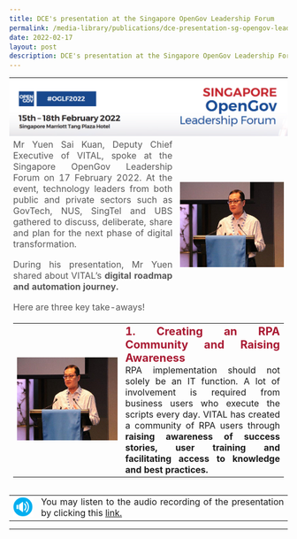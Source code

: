 ```yaml
---
title: DCE's presentation at the Singapore OpenGov Leadership Forum
permalink: /media-library/publications/dce-presentation-sg-opengov-leadership-forum
date: 2022-02-17
layout: post
description: DCE's presentation at the Singapore OpenGov Leadership Forum
---
```

<table style="border: 0px;padding:0px;" width="100%" height="100%">	
	<tr style="border: 0px;padding:0px;">
		<td colspan = "2" style="border: 0px;padding:0px;vertical-align: middle;text-align: center;">
			<img src="/images/Media/OpenGovHeader.png"  /> 
		</td>
	</tr>
	<tr style="border: 0px; padding:0px;" >
		<td width="60%">
			<div style="font-size:16px;text-align:justify;color:#585858">   
				Mr Yuen Sai Kuan, Deputy Chief Executive of VITAL, spoke at the Singapore OpenGov Leadership Forum on 17 February 2022. At the event, technology leaders from both public and private sectors such as GovTech, NUS, SingTel and UBS gathered to discuss, deliberate, share and plan for the next phase of digital transformation. 
			</div>
			<br>			
			<div style="font-size:16px;text-align:justify;color:#585858">   
				During his presentation, Mr Yuen shared about VITAL’s <b>digital roadmap and automation journey.</b>
				</div>
			<br>			
			<div style="font-size:16px;text-align:justify;color:#585858">   
				Here are three key take-aways!
				</div>
		</td>	
		<td>
			<img src="/images/Media/OpenGovImage1.png"  /> 
		</td>
	</tr>
	<tr style="border: 0px; padding:0px;">
		<td colspan="2">
			<table style="border: 0;padding:0px;">	
				<tr>
				<td width = "40%">
					<img src="/images/Media/OpenGovImage1.png"  /> 
			</td>
		<td style="border: 0px;vertical-align: middle;" >
			<div style="font-size:20px;text-align:justify;color:#a91932;">	
				<b>1. Creating an RPA Community and Raising Awareness</b>
			</div>
			<div style="font-size:16px;text-align:justify;">
				RPA implementation should not solely be an IT function. A lot of involvement is required from business users who execute the scripts every day. VITAL has created a community of RPA users through <b>raising awareness of success stories, user training and facilitating access to knowledge and best practices.</b>
				</div>
		</td>
	</tr>
</table>
	</td>
	</tr>
	<tr style="border: 0px;padding:0px;">
		<td colspan = "2" style="border: 0px;padding:0px;vertical-align: middle;text-align: center;">
			<table style="border: 0;padding:0px;" width="100%" height="100%">	
				<tr>
				<td width="10%">
					<img src="/images/Media/OpenGovImage5.png" /> 
		</td>
		<td style="border: 0px;vertical-align: middle;" >
			<div style="font-size:16px;text-align:Justify;">  
			You may listen to the audio recording of the presentation by clicking this <a href="/media-library/videos/dce-presentation-singapore-opengov-leadership-forum">link.</a></div>
		</td>
	</tr>
</table>  			
		</td>
	</tr>
	</table>